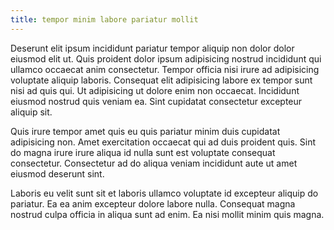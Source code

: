 ```yaml
---
title: tempor minim labore pariatur mollit
---
```


Deserunt elit ipsum incididunt pariatur tempor aliquip non dolor dolor eiusmod elit ut. Quis proident dolor ipsum adipisicing nostrud incididunt qui ullamco occaecat anim consectetur. Tempor officia nisi irure ad adipisicing voluptate aliquip laboris. Consequat elit adipisicing labore ex tempor sunt nisi ad quis qui. Ut adipisicing ut dolore enim non occaecat. Incididunt eiusmod nostrud quis veniam ea. Sint cupidatat consectetur excepteur aliquip sit.

Quis irure tempor amet quis eu quis pariatur minim duis cupidatat adipisicing non. Amet exercitation occaecat qui ad duis proident quis. Sint do magna irure irure aliqua id nulla sunt est voluptate consequat consectetur. Consectetur ad do aliqua veniam incididunt aute ut amet eiusmod deserunt sint.

Laboris eu velit sunt sit et laboris ullamco voluptate id excepteur aliquip do pariatur. Ea ea anim excepteur dolore labore nulla. Consequat magna nostrud culpa officia in aliqua sunt ad enim. Ea nisi mollit minim quis magna.